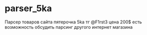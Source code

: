 # parser_5ka
Парсер товаров сайта пятерочка 5ka
тг @F1rst3 цена 200$ 
есть возможность обсудить парсинг другого интернет магазина
